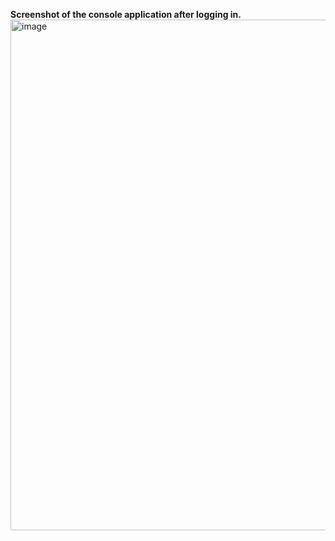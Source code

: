 **Screenshot of the console application after logging in.**
<img width="780" height="817" alt="image" src="https://github.com/user-attachments/assets/31a1671a-f490-4145-a94a-1f6e3801f168" />
